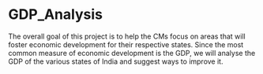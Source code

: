# GDP_Analysis
The overall goal of this project is to help the CMs focus on areas that will foster economic development for their respective states. Since the most common measure of economic development is the GDP, we will analyse the GDP of the various states of India and suggest ways to improve it.
